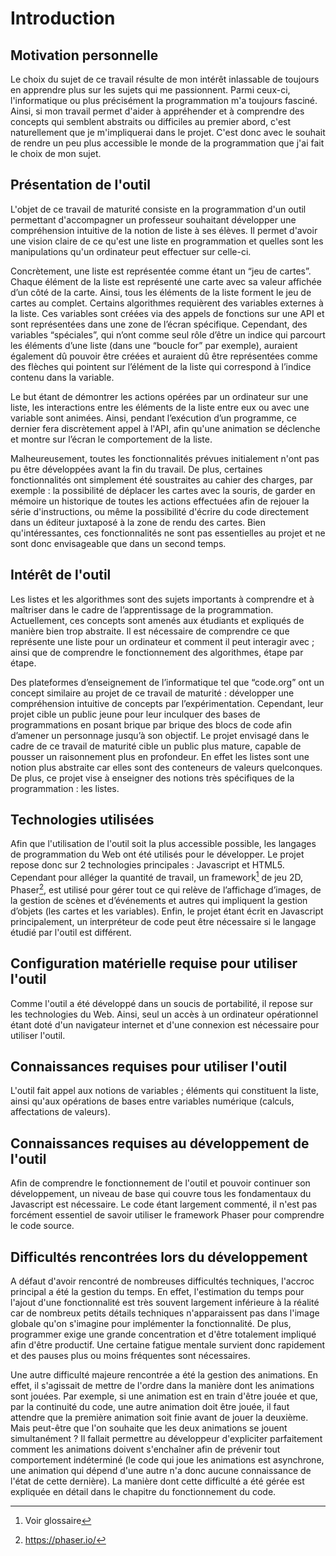 # Introduction

## Motivation personnelle
Le choix du sujet de ce travail résulte de mon intérêt inlassable de toujours en apprendre plus sur les sujets qui me passionnent. Parmi ceux-ci, l'informatique ou plus précisément la programmation m'a toujours fasciné. Ainsi, si mon travail permet d'aider à appréhender et à comprendre des concepts qui semblent abstraits ou difficiles au premier abord, c'est naturellement que je m'impliquerai dans le projet. C'est donc avec le souhait de rendre un peu plus accessible le monde de la programmation que j'ai fait le choix de mon sujet.

## Présentation de l'outil
L'objet de ce travail de maturité consiste en la programmation d'un outil permettant d'accompagner un professeur souhaitant développer une compréhension intuitive de la notion de liste à ses élèves. Il permet d'avoir une vision claire de ce qu'est une liste en programmation et quelles sont les manipulations qu'un ordinateur peut effectuer sur celle-ci.

Concrètement, une liste est représentée comme étant un “jeu de cartes”. Chaque élément de la liste est représenté une carte avec sa valeur affichée d’un côté de la carte. Ainsi, tous les éléments de la liste forment le jeu de cartes au complet. Certains algorithmes requièrent des variables externes à la liste. Ces variables sont créées via des appels de fonctions sur une API et sont représentées dans une zone de l’écran spécifique. Cependant, des variables “spéciales”, qui n’ont comme seul rôle d’être un indice qui parcourt les éléments d’une liste (dans une “boucle for” par exemple), auraient également dû pouvoir être créées et auraient dû être représentées comme des flèches qui pointent sur l’élément de la liste qui correspond à l’indice contenu dans la variable.

Le but étant de démontrer les actions opérées par un ordinateur sur une liste, les interactions entre les éléments de la liste entre eux ou avec une variable sont animées. Ainsi, pendant l’exécution d’un programme, ce dernier fera discrètement appel à l'API, afin qu'une animation se déclenche et montre sur l’écran le comportement de la liste.

Malheureusement, toutes les fonctionnalités prévues initialement n'ont pas pu être développées avant la fin du travail. De plus, certaines fonctionnalités ont simplement été soustraites au cahier des charges, par exemple : la possibilité de déplacer les cartes avec la souris, de garder en mémoire un historique de toutes les actions effectuées afin de rejouer la série d'instructions, ou même la possibilité d'écrire du code directement dans un éditeur juxtaposé à la zone de rendu des cartes. Bien qu'intéressantes, ces fonctionnalités ne sont pas essentielles au projet et ne sont donc envisageable que dans un second temps.

## Intérêt de l'outil
Les listes et les algorithmes sont des sujets importants à comprendre et à maîtriser dans le cadre de l’apprentissage de la programmation. Actuellement, ces concepts sont amenés aux étudiants et expliqués de manière bien trop abstraite. Il est nécessaire de comprendre ce que représente une liste pour un ordinateur et comment il peut interagir avec ; ainsi que de comprendre le fonctionnement des algorithmes, étape par étape.

Des plateformes d’enseignement de l’informatique tel que “code.org” ont un concept similaire au projet de ce travail de maturité : développer une compréhension intuitive de concepts par l’expérimentation. Cependant, leur projet cible un public jeune pour leur inculquer des bases de programmations en posant brique par brique des blocs de code afin d’amener un personnage jusqu’à son objectif. Le projet envisagé dans le cadre de ce travail de maturité cible un public plus mature, capable de pousser un raisonnement plus en profondeur. En effet les listes sont une notion plus abstraite car elles sont des conteneurs de valeurs quelconques. De plus, ce projet vise à enseigner des notions très spécifiques de la programmation : les listes.

## Technologies utilisées
Afin que l'utilisation de l'outil soit la plus accessible possible, les langages de programmation du Web ont été utilisés pour le développer. Le projet repose donc sur 2 technologies principales : Javascript et HTML5. Cependant pour alléger la quantité de travail, un framework[^framework] de jeu 2D, Phaser[^phaser], est utilisé pour gérer tout ce qui relève de l’affichage d’images, de la gestion de scènes et d’événements et autres qui impliquent la gestion d’objets (les cartes et les variables). Enfin, le projet étant écrit en Javascript principalement, un interpréteur de code peut être nécessaire si le langage étudié par l'outil est différent.

## Configuration matérielle requise pour utiliser l'outil
Comme l'outil a été développé dans un soucis de portabilité, il repose sur les technologies du Web. Ainsi, seul un accès à un ordinateur opérationnel étant doté d'un navigateur internet et d'une connexion est nécessaire pour utiliser l'outil.

## Connaissances requises pour utiliser l'outil
L'outil fait appel aux notions de variables ; éléments qui constituent la liste, ainsi qu'aux opérations de bases entre variables numérique (calculs, affectations de valeurs).

## Connaissances requises au développement de l'outil
Afin de comprendre le fonctionnement de l'outil et pouvoir continuer son développement, un niveau de base qui couvre tous les fondamentaux du Javascript est nécessaire. Le code étant largement commenté, il n'est pas forcément essentiel de savoir utiliser le framework Phaser pour comprendre le code source.

## Difficultés rencontrées lors du développement
A défaut d'avoir rencontré de nombreuses difficultés techniques, l'accroc principal a été la gestion du temps. En effet, l'estimation du temps pour l'ajout d'une fonctionnalité est très souvent largement inférieure à la réalité car de nombreux petits détails techniques n'apparaissent pas dans l'image globale qu'on s'imagine pour implémenter la fonctionnalité. De plus, programmer exige une grande concentration et d'être totalement impliqué afin d'être productif. Une certaine fatigue mentale survient donc rapidement et des pauses plus ou moins fréquentes sont nécessaires.

Une autre difficulté majeure rencontrée a été la gestion des animations. En effet, il s'agissait de mettre de l'ordre dans la manière dont les animations sont jouées. Par exemple, si une animation est en train d'être jouée et que, par la continuité du code, une autre animation doit être jouée, il faut attendre que la première animation soit finie avant de jouer la deuxième. Mais peut-être que l'on souhaite que les deux animations se jouent simultanément ? Il fallait permettre au développeur d'expliciter parfaitement comment les animations doivent s'enchaîner afin de prévenir tout comportement indéterminé (le code qui joue les animations est asynchrone, une animation qui dépend d'une autre n'a donc aucune connaissance de l'état de cette dernière). La manière dont cette difficulté a été gérée est expliquée en détail dans le chapitre du fonctionnement du code.

[^framework]: Voir glossaire
[^phaser]: https://phaser.io/